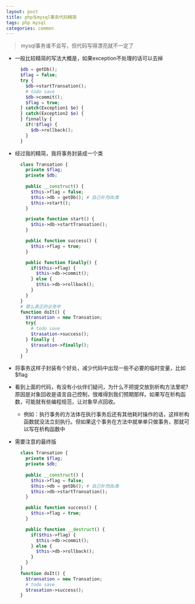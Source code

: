 ```yaml
---
layout: post
title: php与mysql事务代码精简
tags: php mysql 
categories: common
---
```

> mysql事务谁不会写，但代码写得漂亮就不一定了
- 一般比较精简的写法大概是，如果exception不处理的话可以去掉
  ```php
    $db = getDb();
    $flag = false;
    try {
      $db->startTransation();
      # todo save
      $db->commit();
      $flag = true;
    } catch(Exception1 $e) {
    } catch(Exception2 $e) {
    } finnally {
      if(!$flag) {
        $db->rollback();
      }
    }
  ```

- 经过我的精简，我将事务封装成一个类
  ```php
    class Transation {
      private $flag;
      private $db;
      
      public __construct() {
        $this->flag = false;
        $this->db = getDb(); # 自己补充db类
        $this->start();
      }

      private function start() {
        $this->db->startTransation();
      }

      public function success() {
        $this->flag = true;
      }

      public function finally() {
        if($this->flag) {
          $this->db->commit();
        } else {
          $this->db->rollback();
        }
      }
    }
    # 那么真正的业务中
    function doIt() {
      $transation = new Transation;
      try{
        # todo save
        $trasation->success();
      } finally {
        $trasation->finally();
      }
    }
  ```

- 将事务这样子封装有个好处，减少代码中出现一些不必要的临时变量，比如$flag

- 看到上面的代码，有没有小伙伴们疑问，为什么不把提交放到析构方法里呢?原因是对象回收是语言自己控制，很难得到我们预期那样。如果写在析构函数，可能就有些编程规范，让对象早点回收。
  - 例如：执行事务的方法体在执行事务后还有其他耗时操作的话，这样析构函数就没法立刻执行。但如果这个事务在方法中就单单只做事务，那就可以写在析构函数中

- 需要注意的最终版
  ```php
    class Transation {
      private $flag;
      private $db;
      
      public __construct() {
        $this->flag = false;
        $this->db = getDb(); # 自己补充db类
        $this->db->startTransation();
      }

      public function success() {
        $this->flag = true;
      }

      public function __destruct() {
        if($this->flag) {
          $this->db->commit();
        } else {
          $this->db->rollback();
        }
      }
    }
    function doIt() {
      $transation = new Transation;
      # todo save
      $trasation->success();
    }
  ```
